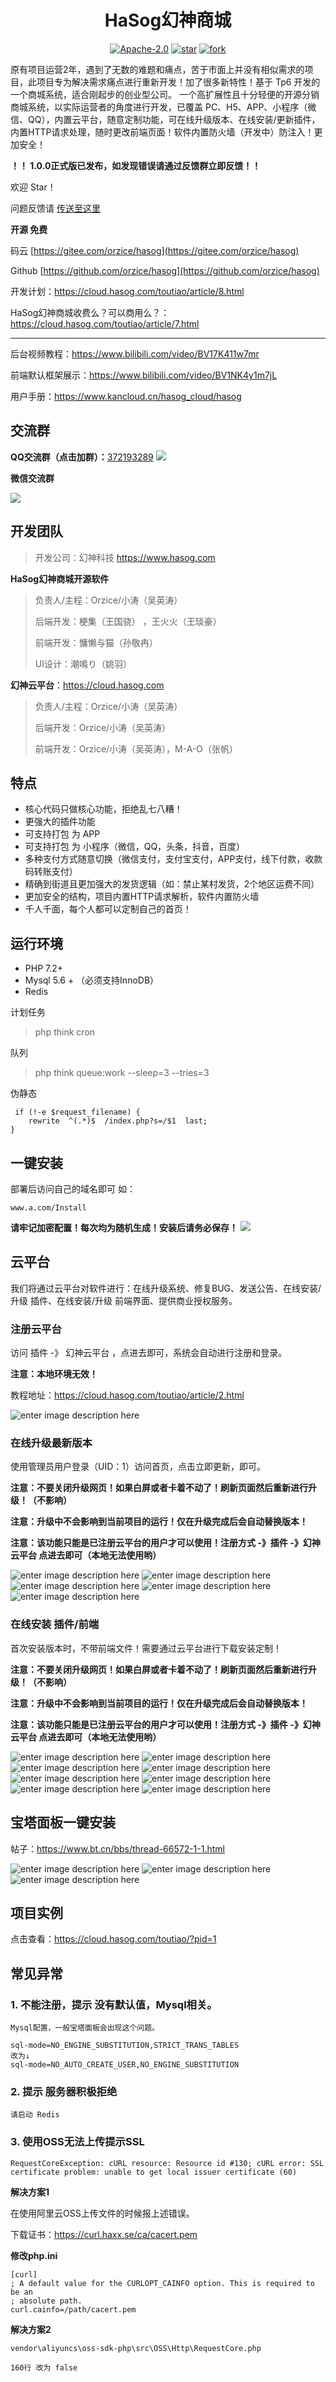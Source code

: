<h1 align="center">HaSog幻神商城</h1>

<p align="center">
<a href="https://www.hasog.com"><img src="https://img.shields.io/badge/license-Apache--2.0-blue" alt=" Apache-2.0"></a>
<a href='https://gitee.com/orzice/hasog/stargazers'><img src='https://gitee.com/orzice/hasog/badge/star.svg?theme=dark' alt='star'></img></a>
<a href="https://gitee.com/orzice/hasog/members"><img src="https://gitee.com/orzice/hasog/badge/fork.svg?theme=dark" alt="fork"></a>
</p>


原有项目运营2年，遇到了无数的难题和痛点，苦于市面上并没有相似需求的项目，此项目专为解决需求痛点进行重新开发！加了很多新特性！基于 Tp6 开发的一个商城系统，适合刚起步的创业型公司。
一个高扩展性且十分轻便的开源分销商城系统，以实际运营者的角度进行开发，已覆盖 PC、H5、APP、小程序（微信、QQ），内置云平台，随意定制功能，可在线升级版本、在线安装/更新插件，内置HTTP请求处理，随时更改前端页面！软件内置防火墙（开发中）防注入！更加安全！

**！！ 1.0.0正式版已发布，如发现错误请通过反馈群立即反馈！！**

欢迎 Star！


问题反馈请 [传送至这里](https://www.hasog.com)

**开源 免费**

码云  [https://gitee.com/orzice/hasog](https://gitee.com/orzice/hasog)

Github  [https://github.com/orzice/hasog](https://github.com/orzice/hasog)

开发计划：https://cloud.hasog.com/toutiao/article/8.html

HaSog幻神商城收费么？可以商用么？：https://cloud.hasog.com/toutiao/article/7.html

---

后台视频教程：https://www.bilibili.com/video/BV17K411w7mr

前端默认框架展示：https://www.bilibili.com/video/BV1NK4y1m7jL

用户手册：https://www.kancloud.cn/hasog_cloud/hasog



## 交流群

**QQ交流群（点击加群）：**[372193289](https://jq.qq.com/?_wv=1027&k=MOx0H0EK)
![](https://images.gitee.com/uploads/images/2021/0310/175719_a49cdd9b_813605.jpeg)


**微信交流群**

![](https://images.gitee.com/uploads/images/2021/0310/135948_0e426530_813605.png)

## 开发团队
>  开发公司：幻神科技 https://www.hasog.com



**HaSog幻神商城开源软件**

>  
>  负责人/主程：Orzice/小涛（吴英涛）
>  
> 后端开发：梗集（王国骁） ，王火火（王琰豪）
> 
> 前端开发：慵懒与猫（孙敬冉）
> 
> UI设计：潮鳴り（姚羽）
> 



**幻神云平台**：https://cloud.hasog.com

> 
> 负责人/主程：Orzice/小涛（吴英涛）
> 
> 后端开发：Orzice/小涛（吴英涛）
> 
> 前端开发：Orzice/小涛（吴英涛），M-A-O（张帆）



## 特点

- 核心代码只做核心功能，拒绝乱七八糟！
- 更强大的插件功能
- 可支持打包 为 APP
- 可支持打包 为 小程序（微信，QQ，头条，抖音，百度）
- 多种支付方式随意切换（微信支付，支付宝支付，APP支付，线下付款，收款码转账支付）
- 精确到街道且更加强大的发货逻辑（如：禁止某村发货，2个地区运费不同）
- 更加安全的结构，项目内置HTTP请求解析，软件内置防火墙
- 千人千面，每个人都可以定制自己的首页！


## 运行环境
- PHP 7.2+
- Mysql 5.6 + （必须支持InnoDB）
- Redis



计划任务

> php think cron

队列

> php think queue:work --sleep=3 --tries=3

伪静态
```
 if (!-e $request_filename) {
	rewrite  ^(.*)$  /index.php?s=/$1  last;
}
```

## 一键安装

部署后访问自己的域名即可 如：

```shell
www.a.com/Install
```
**请牢记加密配置！每次均为随机生成！安装后请务必保存！**
![](https://images.gitee.com/uploads/images/2021/0310/140035_ca96d7cf_813605.png)

## 云平台
我们将通过云平台对软件进行：在线升级系统、修复BUG、发送公告、在线安装/升级 插件、在线安装/升级 前端界面、提供商业授权服务。


### 注册云平台

访问 插件 -》 幻神云平台 ，点进去即可，系统会自动进行注册和登录。

**注意：本地环境无效！**



教程地址：https://cloud.hasog.com/toutiao/article/2.html



![enter image description here](https://images.gitee.com/uploads/images/2021/0402/101119_71a6f159_813605.png "QQ截图20210402101036.png")

### 在线升级最新版本

使用管理员用户登录（UID：1）访问首页，点击立即更新，即可。

**注意：不要关闭升级网页！如果白屏或者卡着不动了！刷新页面然后重新进行升级！（不影响）**

**注意：升级中不会影响到当前项目的运行！仅在升级完成后会自动替换版本！**

**注意：该功能只能是已注册云平台的用户才可以使用！注册方式 -》插件 -》幻神云平台 点进去即可（本地无法使用哟）**



![enter image description here](https://images.gitee.com/uploads/images/2021/0322/113147_e9c5afaa_813605.png "1.png")
![enter image description here](https://images.gitee.com/uploads/images/2021/0322/113156_a068aa36_813605.png "2.png")
![enter image description here](https://images.gitee.com/uploads/images/2021/0322/113207_23ba6879_813605.png "3.png")
![enter image description here](https://images.gitee.com/uploads/images/2021/0322/113213_a82b8f62_813605.png "4.png")
![enter image description here](https://images.gitee.com/uploads/images/2021/0322/113220_b20bda6e_813605.png "5.png")


### 在线安装 插件/前端

首次安装版本时，不带前端文件！需要通过云平台进行下载安装定制！

**注意：不要关闭升级网页！如果白屏或者卡着不动了！刷新页面然后重新进行升级！（不影响）**

**注意：升级中不会影响到当前项目的运行！仅在升级完成后会自动替换版本！**

**注意：该功能只能是已注册云平台的用户才可以使用！注册方式 -》插件 -》幻神云平台 点进去即可（本地无法使用哟）**

![enter image description here](https://images.gitee.com/uploads/images/2021/0402/095824_6b932e4c_813605.png "1.png")
![enter image description here](https://images.gitee.com/uploads/images/2021/0402/095850_1e8a3e34_813605.png "2.png")
![enter image description here](https://images.gitee.com/uploads/images/2021/0402/095857_ff269608_813605.png "3.png")
![enter image description here](https://images.gitee.com/uploads/images/2021/0402/095905_9df03916_813605.png "4.png")
![enter image description here](https://images.gitee.com/uploads/images/2021/0402/095913_8d3deb52_813605.png "5.png")
![enter image description here](https://images.gitee.com/uploads/images/2021/0402/095938_a0592c90_813605.png "6.png")
![enter image description here](https://images.gitee.com/uploads/images/2021/0402/095945_510a3674_813605.png "7.png")
![enter image description here](https://images.gitee.com/uploads/images/2021/0402/095951_63f8ebf7_813605.png "8.png")

## 宝塔面板一键安装

帖子：https://www.bt.cn/bbs/thread-66572-1-1.html

![enter image description here](https://images.gitee.com/uploads/images/2021/0407/183011_55e4c876_813605.png "1.png")
![enter image description here](https://images.gitee.com/uploads/images/2021/0407/183018_5ca681b6_813605.png "2.png")
![enter image description here](https://images.gitee.com/uploads/images/2021/0407/183024_ad2793d8_813605.png "3.png")




## 项目实例
点击查看：https://cloud.hasog.com/toutiao/?pid=1





## 常见异常



### 1. 不能注册，提示 没有默认值，Mysql相关。

```
Mysql配置，一般宝塔面板会出现这个问题。

sql-mode=NO_ENGINE_SUBSTITUTION,STRICT_TRANS_TABLES
改为↓
sql-mode=NO_AUTO_CREATE_USER,NO_ENGINE_SUBSTITUTION
```





### 2. 提示 服务器积极拒绝

```
请启动 Redis
```



### 3. 使用OSS无法上传提示SSL

```
RequestCoreException: cURL resource: Resource id #130; cURL error: SSL certificate problem: unable to get local issuer certificate (60)
```

**解决方案1**

在使用阿里云OSS上传文件的时候报上述错误。

下载证书：https://curl.haxx.se/ca/cacert.pem

**修改php.ini**

```
[curl]
; A default value for the CURLOPT_CAINFO option. This is required to be an
; absolute path.
curl.cainfo=/path/cacert.pem
```

**解决方案2**

```
vendor\aliyuncs\oss-sdk-php\src\OSS\Http\RequestCore.php

160行 改为 false
```

